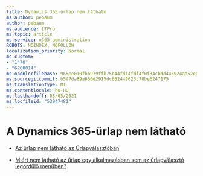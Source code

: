 ```yaml
---
title: Dynamics 365-űrlap nem látható
ms.author: pebaum
author: pebaum
ms.audience: ITPro
ms.topic: article
ms.service: o365-administration
ROBOTS: NOINDEX, NOFOLLOW
localization_priority: Normal
ms.custom:
- "1470"
- "6200014"
ms.openlocfilehash: 965ee010fbb979ffb75b44fd14fdf4f0f34cbdd445924aa52c0937b5b1f5cc8e
ms.sourcegitcommit: b5f7da89a650d2915dc652449623c78be6247175
ms.translationtype: MT
ms.contentlocale: hu-HU
ms.lasthandoff: 08/05/2021
ms.locfileid: "53947481"
---
```

# <a name="dynamics-365-form-not-visible"></a>A Dynamics 365-űrlap nem látható

* [Az űrlap nem látható az Űrlapválasztóban](https://docs.microsoft.com/dynamics365/customer-engagement/customize/control-access-forms)

* [Miért nem látható az űrlap egy alkalmazásban sem az űrlapválasztó legördülő menüben?](https://docs.microsoft.com/powerapps/maker/model-driven-apps/create-design-forms?branch=master#why-is-my-form-not-visible-in-the-form-selector-drop-down-in-my-app)
